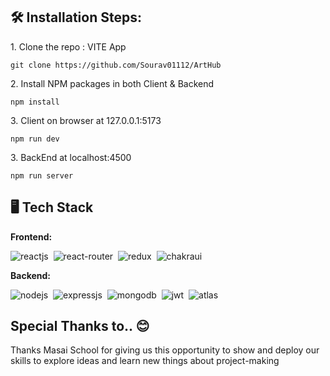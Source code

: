 
<h2>🛠️ Installation Steps:</h2>

<p>1. Clone the repo : VITE App</p>

```
git clone https://github.com/Sourav01112/ArtHub
```

<p>2. Install NPM packages in both Client & Backend</p>

```
npm install
```

<p>3. Client on browser at 127.0.0.1:5173</p>

```
npm run dev
```

<p>3. BackEnd at localhost:4500</p>

```
npm run server
```

  
  
## 🖥️ Tech Stack
**Frontend:**

![reactjs](https://img.shields.io/badge/React-20232A?style=for-the-badge&logo=react&logoColor=61DAFB)&nbsp;
![react-router](https://img.shields.io/badge/React_Router-CA4245?style=for-the-badge&logo=react-router&logoColor=white)&nbsp;
![redux](https://img.shields.io/badge/Redux-593D88?style=for-the-badge&logo=redux&logoColor=white)&nbsp;
![chakraui](https://shields.io/badge/chakra--ui-black?logo=chakraui&style=for-the-badge)&nbsp;


**Backend:**

![nodejs](https://img.shields.io/badge/Node.js-43853D?style=for-the-badge&logo=node.js&logoColor=white)&nbsp;
![expressjs](https://img.shields.io/badge/Express.js-000000?style=for-the-badge&logo=express&logoColor=white)&nbsp;
![mongodb](https://img.shields.io/badge/MongoDB-4EA94B?style=for-the-badge&logo=mongodb&logoColor=white)&nbsp;
![jwt](	https://img.shields.io/badge/JWT-000000?style=for-the-badge&logo=JSON%20web%20tokens&logoColor=white)&nbsp;
![atlas](https://img.shields.io/badge/Atlas-339933?style=for-the-badge&logo=mongodb&logoColor=white)&nbsp;

<h2>Special Thanks to.. 😊</h2>

<p>Thanks Masai School for giving us this opportunity to show and deploy our skills to explore ideas and learn new things about project-making </p>
